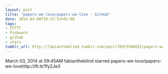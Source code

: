 ```yaml
---
layout: post
title: "papers-we-love/papers-we-love · GitHub"
date: 2014-03-08T20:27:53+01:00
tags:
- IFTTT
- Pinboard
- github
- stars
tumblr_url: http://fabiantheblind.tumblr.com/post/78973566015/papers-we-love-papers-we-love-github
---
```

March 03, 2014 at 09:45AM
fabiantheblind starred papers-we-love/papers-we-lovehttp://ift.tt/1fy2Je3
